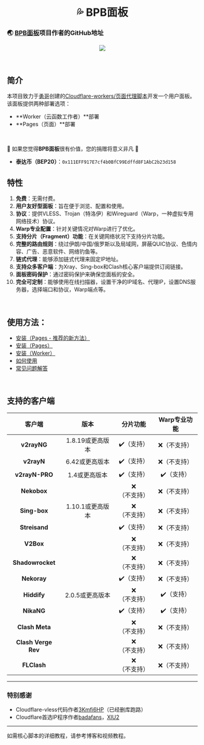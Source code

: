 <h1 align="center">💦 BPB面板</h1>

### 🌏 [BPB面板](https://github.com/bia-pain-bache/BPB-Worker-Panel)项目作者的GitHub地址
<p align="center">
  <img src="docs/assets/images/Panel.jpg">
</p>
<br>

## 简介
本项目致力于[勇哥](https://github.com/yonggekkk)创建的[Cloudflare-workers/页面代理脚本](https://github.com/yonggekkk/Cloudflare-workers-pages-vless)开发一个用户面板。该面板提供两种部署选项：
- **Worker（云函数工作者）**部署
- **Pages（页面）**部署
<br>

🌟 如果您觉得**BPB面板**很有价值，您的捐赠将意义非凡 🌟
- **泰达币（BEP20）**：`0x111EFF917E7cf4b0BfC99Edffd8F1AbC2b23d158`

## 特性

1. **免费**：无需付费。
2. **用户友好型面板**：旨在便于浏览、配置和使用。
3. **协议**：提供VLESS、Trojan（特洛伊）和Wireguard（Warp，一种虚拟专用网络技术）协议。
4. **Warp专业配置**：针对关键情况对Warp进行了优化。
5. **支持分片（Fragment）功能**：在关键网络状况下支持分片功能。
6. **完整的路由规则**：绕过伊朗/中国/俄罗斯以及局域网，屏蔽QUIC协议、色情内容、广告、恶意软件、网络钓鱼等。
7. **链式代理**：能够添加链式代理来固定IP地址。
8. **支持众多客户端**：为Xray、Sing-box和Clash核心客户端提供订阅链接。
9. **面板密码保护**：通过密码保护来确保您面板的安全。
10. **完全可定制**：能够使用在线扫描器，设置干净的IP域名、代理IP，设置DNS服务器，选择端口和协议，Warp端点等。
<br>

## 使用方法：
- [安装（Pages - 推荐的新方法）](docs/pages_upload_installation_fa.md)
- [安装（Pages）](docs/pages_installation_fa.md)
- [安装（Worker）](docs/worker_installation_fa.md)
- [如何使用](docs/configuration_fa.md)
- [常见问题解答](docs/faq.md)
<br>

## 支持的客户端
| 客户端  | 版本  | 分片功能  | Warp专业功能  |
| :-------------: | :-------------: | :-------------: | :-------------: |
| **v2rayNG**  | 1.8.19或更高版本  | :heavy_check_mark:（支持） | :x:（不支持） |
| **v2rayN**  | 6.42或更高版本  | :heavy_check_mark:（支持） | :x:（不支持） |
| **v2rayN-PRO**  | 1.4或更高版本  | :heavy_check_mark:（支持） | :heavy_check_mark:（支持） |
| **Nekobox**  |   | :x:（不支持） | :x:（不支持） |
| **Sing-box**  | 1.10.1或更高版本  | :x:（不支持） | :x:（不支持） |
| **Streisand**  |   | :heavy_check_mark:（支持） | :x:（不支持） |
| **V2Box**  |   | :x:（不支持） | :x:（不支持） |
| **Shadowrocket**  |   | :x:（不支持） | :x:（不支持） |
| **Nekoray**  |   | :heavy_check_mark:（支持） | :x:（不支持） |
| **Hiddify**  | 2.0.5或更高版本  | :x:（不支持） | :heavy_check_mark:（支持） |
| **NikaNG**  |   | :heavy_check_mark:（支持） | :heavy_check_mark:（支持） |
| **Clash Meta**  |   | :x:（不支持） | :x:（不支持） |
| **Clash Verge Rev**  |   | :x:（不支持） | :x:（不支持） |
| **FLClash**  |   | :x:（不支持） | :x:（不支持） |


---


### 特别感谢
- Cloudflare-vless代码作者[3Kmfi6HP](https://github.com/3Kmfi6HP/EDtunnel)（已经删库跑路）
- Cloudflare首选IP程序作者[badafans](https://github.com/badafans/Cloudflare-IP-SpeedTest)，[XIU2](https://github.com/XIU2/CloudflareSpeedTest)

---

如需核心脚本的详细教程，请参考博客和视频教程。
